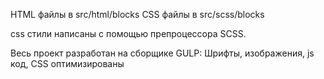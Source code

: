 HTML файлы в src/html/blocks
CSS файлы в src/scss/blocks

css стили написаны с помощью препроцессора SCSS.

Весь проект разработан на сборщике GULP: Шрифты, изображения, js код, CSS оптимизированы
